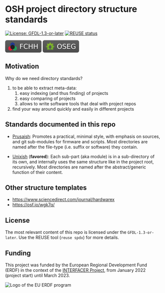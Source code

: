 <!--
SPDX-FileCopyrightText: 2022 J.C. Mariscal <jc0x0b@gmail.com>
SPDX-FileCopyrightText: 2022-2023 Robin Vobruba <hoijui.quaero@gmail.com>
SPDX-License-Identifier: CC0-1.0
-->

# OSH project directory structure standards

[![License: GFDL-1.3-or-later](
    https://img.shields.io/badge/License-GFDL--1.3--or--later-blue.svg)](
    https://spdx.org/licenses/GFDL-1.3-or-later.html)
[![REUSE status](
    https://api.reuse.software/badge/gitlab.com/osegermany/osh-dir-std)](
    https://api.reuse.software/info/gitlab.com/osegermany/osh-dir-std)

[![In cooperation with FabCity Hamburg](
    https://raw.githubusercontent.com/osegermany/tiny-files/master/res/media/img/badge-fchh.svg)](
    https://fabcity.hamburg)
[![In cooperation with Open Source Ecology Germany](
    https://raw.githubusercontent.com/osegermany/tiny-files/master/res/media/img/badge-oseg.svg)](
    https://opensourceecology.de)

## Motivation

Why do we need directory standards?

1. to be able to extract meta-data:
    1. easy indexing (and thus finding) of projects
    2. easy comparing of projects
    3. allows to write software tools that deal with project repos
2. find your way around quickly and easily in different projects

## Standards documented in this repo

- [Prusaish](mod/prusaish/README.md):
  Promotes a practical, minimal style,
  with emphasis on sources,
  and git sub-modules for firmware and scripts.
  Most directories are named after the file-type
  (i.e. suffix or software) they contain.

- [Unixish](mod/unixish/README.md) (**favored**):
  Each sub-part (aka module) is in a sub-directory of its own,
  and internally uses the same structure like in the project root,
  recursively.
  Most directories are named after the abstract/generic function
  of their content.

## Other structure templates

- <https://www.sciencedirect.com/journal/hardwarex>
- <https://osf.io/wgk7q/>

## License

The most relevant content of this repo
is licensed under the `GFDL-1.3-or-later`.
Use the REUSE tool (`reuse spdx`) for more details.

## Funding

This project was funded by the European Regional Development Fund (ERDF)
in the context of the [INTERFACER Project](https://www.interfacerproject.eu/),
from January 2022 (project start)
until March 2023.

![Logo of the EU ERDF program](
    https://cloud.fabcity.hamburg/s/TopenKEHkWJ8j5P/download/logo-eu-erdf.png)
